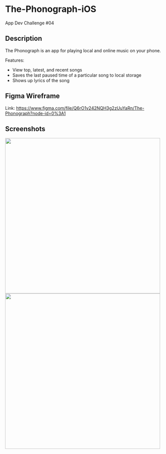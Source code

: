 # The-Phonograph-iOS
App Dev Challenge #04

## Description
The Phonograph is an app for playing local and online music on your phone.

Features:
- View top, latest, and recent songs
- Saves the last paused time of a particular song to local storage
- Shows up lyrics of the song

## Figma Wireframe 
Link: https://www.figma.com/file/Q6rO1v242NQH3g2zUuYaRn/The-Phonograph?node-id=0%3A1

## Screenshots

<img src="https://user-images.githubusercontent.com/51541224/180596378-0d3ddba0-64a5-4c57-848c-6f11d9d1f9ea.png" width="500">
<img src="https://user-images.githubusercontent.com/51541224/180596386-0cea7f1f-ba23-413c-ba18-6e80e2b2d275.png" width="500">
